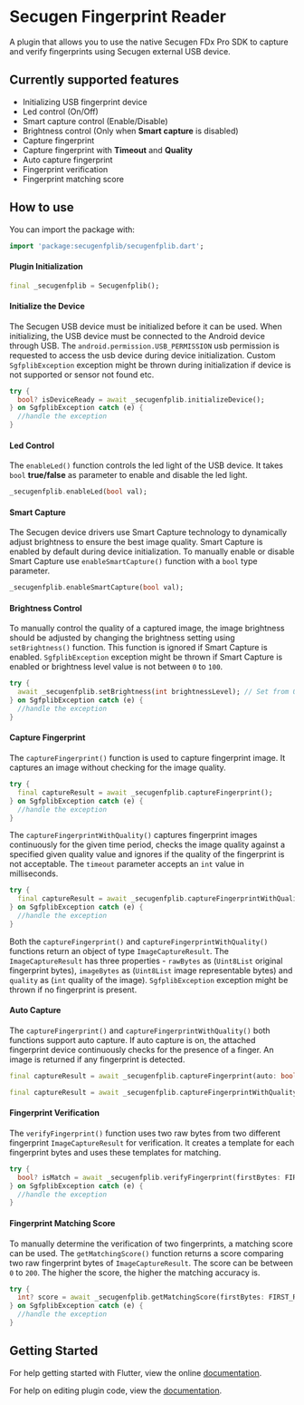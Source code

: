 # Secugen Fingerprint Reader

A plugin that allows you to use the native Secugen FDx Pro SDK to capture and verify fingerprints using Secugen external USB device.

## Currently supported features
* Initializing USB fingerprint device
* Led control (On/Off)
* Smart capture control (Enable/Disable)
* Brightness control (Only when **Smart capture** is disabled)
* Capture fingerprint
* Capture fingerprint with **Timeout** and **Quality**
* Auto capture fingerprint
* Fingerprint verification
* Fingerprint matching score

## How to use

You can import the package with:
```dart
import 'package:secugenfplib/secugenfplib.dart';
```

#### Plugin Initialization
```dart
final _secugenfplib = Secugenfplib();
```

#### Initialize the Device

The Secugen USB device must be initialized before it can be used. When initializing, the USB device
must be connected to the Android device through USB. The `android.permission.USB_PERMISSION` usb
permission is requested to access the usb device during device initialization. Custom `SgfplibException`
exception might be thrown during initialization if device is not supported or sensor not found etc.

```dart
try {
  bool? isDeviceReady = await _secugenfplib.initializeDevice();
} on SgfplibException catch (e) {
  //handle the exception
}
```

#### Led Control

The `enableLed()` function controls the led light of the USB device. It takes `bool` **true/false**
as parameter to enable and disable the led light.

```dart
_secugenfplib.enableLed(bool val);
```

#### Smart Capture

The Secugen device drivers use Smart Capture technology to dynamically adjust brightness to ensure
the best image quality. Smart Capture is enabled by default during device initialization. To manually
enable or disable Smart Capture use `enableSmartCapture()` function with a `bool` type parameter.

```dart
_secugenfplib.enableSmartCapture(bool val);
```

#### Brightness Control

To manually control the quality of a captured image, the image brightness should be adjusted by
changing the brightness setting using `setBrightness()` function. This function is ignored if
Smart Capture is enabled. `SgfplibException` exception might be thrown if Smart Capture is enabled
or brightness level value is not between `0` to `100`.

```dart
try {
  await _secugenfplib.setBrightness(int brightnessLevel); // Set from 0 to 100
} on SgfplibException catch (e) {
  //handle the exception
}
```

#### Capture Fingerprint

The `captureFingerprint()` function is used to capture fingerprint image. It captures an image without
checking for the image quality.

```dart
try {
  final captureResult = await _secugenfplib.captureFingerprint();
} on SgfplibException catch (e) {
  //handle the exception
}
```

The `captureFingerprintWithQuality()` captures fingerprint images continuously for the given time period,
checks the image quality against a specified given quality value and ignores if the quality of the
fingerprint is not acceptable. The `timeout` parameter accepts an `int` value in milliseconds.

```dart
try {
  final captureResult = await _secugenfplib.captureFingerprintWithQuality(timeout: TIMEOUT_IN_MS, quality: QUALITY);
} on SgfplibException catch (e) {
  //handle the exception
}
```

Both the `captureFingerprint()` and `captureFingerprintWithQuality()` functions return an object of type
`ImageCaptureResult`. The `ImageCaptureResult` has three properties - `rawBytes` as (`Uint8List` original
fingerprint bytes), `imageBytes` as (`Uint8List` image representable bytes) and `quality` as (`int`
quality of the image). `SgfplibException` exception might be thrown if no fingerprint is present.

#### Auto Capture

The `captureFingerprint()` and `captureFingerprintWithQuality()` both functions support auto capture.
If auto capture is on, the attached fingerprint device continuously checks for the presence of a finger.
An image is returned if any fingerprint is detected.

```dart
final captureResult = await _secugenfplib.captureFingerprint(auto: bool isAutoOn);
```

```dart
final captureResult = await _secugenfplib.captureFingerprintWithQuality(timeout: TIMEOUT_IN_MS, quality: QUALITY, auto: bool isAutoOn);
```

#### Fingerprint Verification

The `verifyFingerprint()` function uses two raw bytes from two different fingerprint `ImageCaptureResult`
for verification. It creates a template for each fingerprint bytes and uses these templates for matching.

```dart
try {
  bool? isMatch = await _secugenfplib.verifyFingerprint(firstBytes: FIRST_RAW_BYTES, secondBytes: SECOND_RAW_BYTES);
} on SgfplibException catch (e) {
  //handle the exception
}
```

#### Fingerprint Matching Score

To manually determine the verification of two fingerprints, a matching score can be used. The `getMatchingScore()`
function returns a score comparing two raw fingerprint bytes of `ImageCaptureResult`. The score can be between
`0` to `200`. The higher the score, the higher the matching accuracy is.

```dart
try {
  int? score = await _secugenfplib.getMatchingScore(firstBytes: FIRST_RAW_BYTES, secondBytes: SECOND_RAW_BYTES);
} on SgfplibException catch (e) {
  //handle the exception
}
```

## Getting Started

For help getting started with Flutter, view the online
[documentation](https://flutter.io/).

For help on editing plugin code, view the [documentation](https://flutter.io/platform-plugins/#edit-code).

